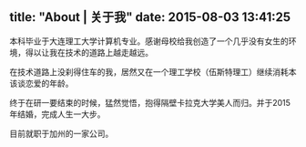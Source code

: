 title: "About | 关于我"
date: 2015-08-03 13:41:25
---
本科毕业于大连理工大学计算机专业。感谢母校给我创造了一个几乎没有女生的环境，得以让我在技术的道路上越走越远。   

在技术道路上没刹得住车的我，居然又在一个理工学校（伍斯特理工）继续消耗本该谈恋爱的年龄。

终于在研一要结束的时候，猛然觉悟，抱得隔壁卡拉克大学美人而归。并于2015年结婚，完成人生一大步。

目前就职于加州的一家公司。